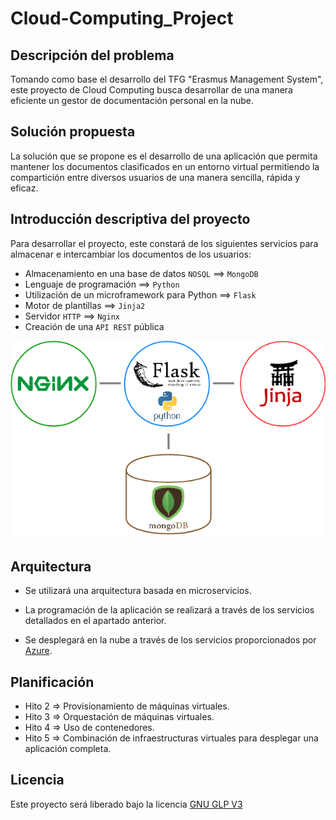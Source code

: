 # Cloud-Computing_Project

## Descripción del problema

Tomando como base el desarrollo del TFG "Erasmus Management System", este proyecto de Cloud Computing busca desarrollar de una manera eficiente un gestor de documentación personal en la nube.


## Solución propuesta

La solución que se propone es el desarrollo de una aplicación que permita mantener los documentos clasificados en un entorno virtual permitiendo la compartición entre diversos usuarios de una manera sencilla, rápida y eficaz.

## Introducción descriptiva del proyecto

Para desarrollar el proyecto, este constará de los siguientes servicios para almacenar e intercambiar los documentos de los usuarios:

- Almacenamiento en una base de datos `NOSQL` ==> `MongoDB`
- Lenguaje de programación ==> `Python`
- Utilización de un microframework para Python ==> `Flask` 
- Motor de plantillas ==> `Jinja2`
- Servidor `HTTP` ==> `Nginx`
- Creación de una `API REST` pública

![alt text](images/Flask+Mongo+Nginx+Jinja2.png "Diagrama")

## Arquitectura

- Se utilizará una arquitectura basada en microservicios.

- La programación de la aplicación se realizará a través de los servicios detallados en el apartado anterior.

- Se desplegará en la nube a través de los servicios proporcionados por [Azure](https://azure.microsoft.com/es-es/).


## Planificación

* Hito 2 => Provisionamiento de máquinas virtuales.
* Hito 3 => Orquestación de máquinas virtuales.
* Hito 4 => Uso de contenedores.
* Hito 5 => Combinación de infraestructuras virtuales para desplegar una aplicación completa.


## Licencia
Este proyecto será liberado bajo la licencia [GNU GLP V3](https://github.com/RamonGago/Cloud-Computing_Project/blob/master/LICENSE)
